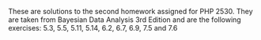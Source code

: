 These are solutions to the second homework assigned for PHP 2530. They are taken from Bayesian Data Analysis 3rd Edition and are the following exercises: 5.3, 5.5, 5.11, 5.14, 6.2, 6.7, 6.9, 7.5 and 7.6
